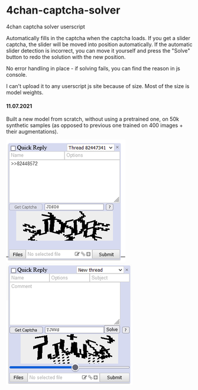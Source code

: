# 4chan-captcha-solver
4chan captcha solver userscript

Automatically fills in the captcha when the captcha loads. If you get a slider captcha, the slider will be moved into position automatically. If the automatic slider detection is incorrect, you can move it yourself and press the "Solve" button to redo the solution with the new position.

No error handling in place - if solving fails, you can find the reason in js console.

I can't upload it to any userscript js site because of size. Most of the size is model weights.

#### 11.07.2021
Built a new model from scratch, without using a pretrained one, on 50k synthetic samples (as opposed to previous one trained on 400 images + their augmentations).

![screenshot](./screenshot.png)
![screenshot 2](./screenshot2.png)
